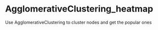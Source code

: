 # AgglomerativeClustering_heatmap
Use AgglomerativeClustering to cluster nodes and get the popular ones
